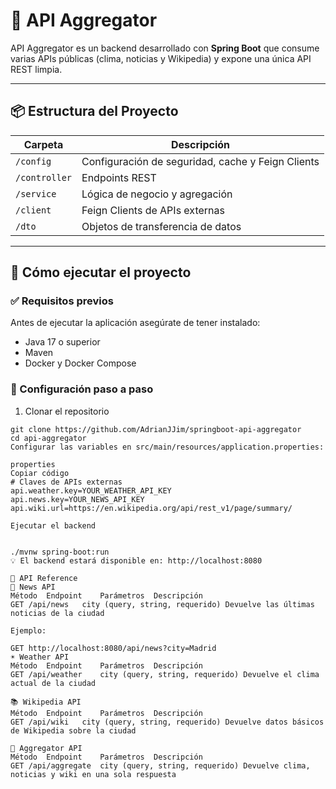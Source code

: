 # 🔀 API Aggregator

API Aggregator es un backend desarrollado con **Spring Boot** que consume varias APIs públicas (clima, noticias y Wikipedia) y expone una única API REST limpia.

---

## 📦 Estructura del Proyecto

| Carpeta      | Descripción                                      |
| ------------ | ------------------------------------------------ |
| `/config`    | Configuración de seguridad, cache y Feign Clients |
| `/controller`| Endpoints REST                                   |
| `/service`   | Lógica de negocio y agregación                   |
| `/client`    | Feign Clients de APIs externas                   |
| `/dto`       | Objetos de transferencia de datos                |

---

## 🚀 Cómo ejecutar el proyecto

### ✅ Requisitos previos

Antes de ejecutar la aplicación asegúrate de tener instalado:
- Java 17 o superior
- Maven
- Docker y Docker Compose

### 🔧 Configuración paso a paso

1. Clonar el repositorio

```
git clone https://github.com/AdrianJJim/springboot-api-aggregator
cd api-aggregator
Configurar las variables en src/main/resources/application.properties:

properties
Copiar código
# Claves de APIs externas
api.weather.key=YOUR_WEATHER_API_KEY
api.news.key=YOUR_NEWS_API_KEY
api.wiki.url=https://en.wikipedia.org/api/rest_v1/page/summary/

Ejecutar el backend


./mvnw spring-boot:run
💡 El backend estará disponible en: http://localhost:8080

📖 API Reference
📰 News API
Método	Endpoint	Parámetros	Descripción
GET	/api/news	city (query, string, requerido)	Devuelve las últimas noticias de la ciudad

Ejemplo:

GET http://localhost:8080/api/news?city=Madrid
☀️ Weather API
Método	Endpoint	Parámetros	Descripción
GET	/api/weather	city (query, string, requerido)	Devuelve el clima actual de la ciudad

📚 Wikipedia API
Método	Endpoint	Parámetros	Descripción
GET	/api/wiki	city (query, string, requerido)	Devuelve datos básicos de Wikipedia sobre la ciudad

🔀 Aggregator API
Método	Endpoint	Parámetros	Descripción
GET	/api/aggregate	city (query, string, requerido)	Devuelve clima, noticias y wiki en una sola respuesta
